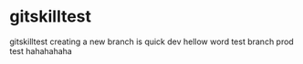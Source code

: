# gitskilltest
gitskilltest
creating a new branch is quick dev
hellow word
test branch prod
test hahahahaha

